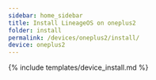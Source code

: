 ```yaml
---
sidebar: home_sidebar
title: Install LineageOS on oneplus2
folder: install
permalink: /devices/oneplus2/install/
device: oneplus2
---
```

{% include templates/device_install.md %}
